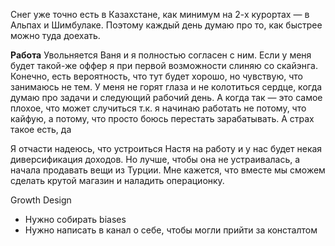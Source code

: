 Снег уже точно есть в Казахстане, как минимум на 2-х курортах — в Альпах и Шимбулаке. Поэтому каждый день думаю про то, как быстрее можно туда доехать. 

**Работа**
Увольняется Ваня и я полностью согласен с ним. Если у меня будет такой-же оффер я при первой возможности слиняю со скайэнга. Конечно, есть вероятность, что тут будет хорошо, но чувствую, что занимаюсь не тем. У меня не горят глаза и не колотиться сердце, когда думаю про задачи и следующий рабочий день. А когда так — это самое плохое, что может случиться т.к. я начинаю работать не потому, что кайфую, а потому, что просто боюсь перестать зарабатывать. А страх такое есть, да 

Я отчасти надеюсь, что устроиться Настя на работу и у нас будет некая диверсификация доходов. Но лучше, чтобы она не устраивалась, а начала продавать вещи из Турции. Мне кажется, что вместе мы сможем сделать крутой магазин и наладить операционку. 

Growth Design
- Нужно собирать biases
- Нужно написать в канал о себе, чтобы могли прийти за консталтом